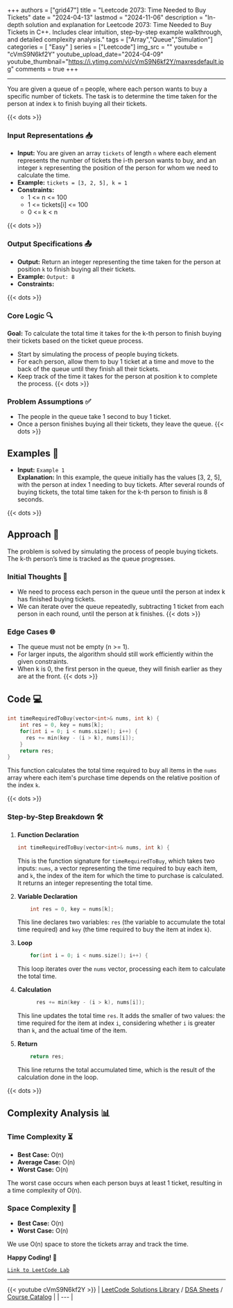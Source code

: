 
+++
authors = ["grid47"]
title = "Leetcode 2073: Time Needed to Buy Tickets"
date = "2024-04-13"
lastmod = "2024-11-06"
description = "In-depth solution and explanation for Leetcode 2073: Time Needed to Buy Tickets in C++. Includes clear intuition, step-by-step example walkthrough, and detailed complexity analysis."
tags = ["Array","Queue","Simulation"]
categories = [
    "Easy"
]
series = ["Leetcode"]
img_src = ""
youtube = "cVmS9N6kf2Y"
youtube_upload_date="2024-04-09"
youtube_thumbnail="https://i.ytimg.com/vi/cVmS9N6kf2Y/maxresdefault.jpg"
comments = true
+++



---
You are given a queue of `n` people, where each person wants to buy a specific number of tickets. The task is to determine the time taken for the person at index `k` to finish buying all their tickets.
<!--more-->
{{< dots >}}
### Input Representations 📥
- **Input:** You are given an array `tickets` of length `n` where each element represents the number of tickets the i-th person wants to buy, and an integer `k` representing the position of the person for whom we need to calculate the time.
- **Example:** `tickets = [3, 2, 5], k = 1`
- **Constraints:**
	- 1 <= n <= 100
	- 1 <= tickets[i] <= 100
	- 0 <= k < n

{{< dots >}}
### Output Specifications 📤
- **Output:** Return an integer representing the time taken for the person at position `k` to finish buying all their tickets.
- **Example:** `Output: 8`
- **Constraints:**

{{< dots >}}
### Core Logic 🔍
**Goal:** To calculate the total time it takes for the k-th person to finish buying their tickets based on the ticket queue process.

- Start by simulating the process of people buying tickets.
- For each person, allow them to buy 1 ticket at a time and move to the back of the queue until they finish all their tickets.
- Keep track of the time it takes for the person at position k to complete the process.
{{< dots >}}
### Problem Assumptions ✅
- The people in the queue take 1 second to buy 1 ticket.
- Once a person finishes buying all their tickets, they leave the queue.
{{< dots >}}
## Examples 🧩
- **Input:** `Example 1`  \
  **Explanation:** In this example, the queue initially has the values [3, 2, 5], with the person at index 1 needing to buy tickets. After several rounds of buying tickets, the total time taken for the k-th person to finish is 8 seconds.

{{< dots >}}
## Approach 🚀
The problem is solved by simulating the process of people buying tickets. The k-th person’s time is tracked as the queue progresses.

### Initial Thoughts 💭
- We need to process each person in the queue until the person at index k has finished buying tickets.
- We can iterate over the queue repeatedly, subtracting 1 ticket from each person in each round, until the person at k finishes.
{{< dots >}}
### Edge Cases 🌐
- The queue must not be empty (n >= 1).
- For larger inputs, the algorithm should still work efficiently within the given constraints.
- When k is 0, the first person in the queue, they will finish earlier as they are at the front.
{{< dots >}}
## Code 💻
```cpp
int timeRequiredToBuy(vector<int>& nums, int k) {
    int res = 0, key = nums[k];
    for(int i = 0; i < nums.size(); i++) {
      res += min(key - (i > k), nums[i]);
    }
    return res;
}
```

This function calculates the total time required to buy all items in the `nums` array where each item's purchase time depends on the relative position of the index `k`.

{{< dots >}}
### Step-by-Step Breakdown 🛠️
1. **Function Declaration**
	```cpp
	int timeRequiredToBuy(vector<int>& nums, int k) {
	```
	This is the function signature for `timeRequiredToBuy`, which takes two inputs: `nums`, a vector representing the time required to buy each item, and `k`, the index of the item for which the time to purchase is calculated. It returns an integer representing the total time.

2. **Variable Declaration**
	```cpp
	    int res = 0, key = nums[k];
	```
	This line declares two variables: `res` (the variable to accumulate the total time required) and `key` (the time required to buy the item at index `k`).

3. **Loop**
	```cpp
	    for(int i = 0; i < nums.size(); i++) {
	```
	This loop iterates over the `nums` vector, processing each item to calculate the total time.

4. **Calculation**
	```cpp
	      res += min(key - (i > k), nums[i]);
	```
	This line updates the total time `res`. It adds the smaller of two values: the time required for the item at index `i`, considering whether `i` is greater than `k`, and the actual time of the item.

5. **Return**
	```cpp
	    return res;
	```
	This line returns the total accumulated time, which is the result of the calculation done in the loop.

{{< dots >}}
## Complexity Analysis 📊
### Time Complexity ⏳
- **Best Case:** O(n)
- **Average Case:** O(n)
- **Worst Case:** O(n)

The worst case occurs when each person buys at least 1 ticket, resulting in a time complexity of O(n).

### Space Complexity 💾
- **Best Case:** O(n)
- **Worst Case:** O(n)

We use O(n) space to store the tickets array and track the time.

**Happy Coding! 🎉**


[`Link to LeetCode Lab`](https://leetcode.com/problems/time-needed-to-buy-tickets/description/)

---
{{< youtube cVmS9N6kf2Y >}}
| [LeetCode Solutions Library](https://grid47.xyz/leetcode/) / [DSA Sheets](https://grid47.xyz/sheets/) / [Course Catalog](https://grid47.xyz/courses/) |
| --- |
